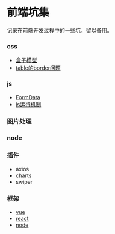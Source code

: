 # 前端坑集

记录在前端开发过程中的一些坑，留以备用。

### css

* [盒子模型](/box-model.md)
* [table的border问题](/css/tablede-border-wen-ti.md)

### js

* [FormData](/tu-pian-chu-li/formdata.md)
* [js运行机制](/box-model.md)

### 图片处理

### node

### 插件

* axios
* charts
* swiper

### 框架

* [vue](/vue.md)
* [react](/react.md)
* [node](/node)



